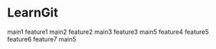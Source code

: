 # LearnGit
main1
feature1
main2
feature2
main3
feature3
main5
feature4
feature5
feature6
feature7
main5